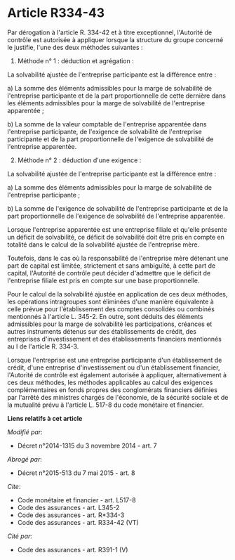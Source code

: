 # Article R334-43

Par dérogation à l'article R. 334-42 et à titre exceptionnel, l'Autorité de contrôle est autorisée à appliquer lorsque la
structure du groupe concerné le justifie, l'une des deux méthodes suivantes : 

1. Méthode n° 1 : déduction et agrégation : 

La solvabilité ajustée de l'entreprise participante est la différence entre : 

a) La somme des éléments admissibles pour la marge de solvabilité de l'entreprise participante et de la part proportionnelle
de cette dernière dans les éléments admissibles pour la marge de solvabilité de l'entreprise apparentée ; 

b) La somme de la valeur comptable de l'entreprise apparentée dans l'entreprise participante, de l'exigence de solvabilité de
l'entreprise participante et de la part proportionnelle de l'exigence de solvabilité de l'entreprise apparentée. 

2. Méthode n° 2 : déduction d'une exigence : 

La solvabilité ajustée de l'entreprise participante est la différence entre : 

a) La somme des éléments admissibles pour la marge de solvabilité de l'entreprise participante ; 

b) La somme de l'exigence de solvabilité de l'entreprise participante et de la part proportionnelle de l'exigence de
solvabilité de l'entreprise apparentée. 

Lorsque l'entreprise apparentée est une entreprise filiale et qu'elle présente un déficit de solvabilité, ce déficit de
solvabilité doit être pris en compte en totalité dans le calcul de la solvabilité ajustée de l'entreprise mère. 

Toutefois, dans le cas où la responsabilité de l'entreprise mère détenant une part de capital est limitée, strictement et
sans ambiguïté, à cette part de capital, l'Autorité de contrôle peut décider d'admettre que le déficit de l'entreprise
filiale est pris en compte sur une base proportionnelle. 

Pour le calcul de la solvabilité ajustée en application de ces deux méthodes, les opérations intragroupes sont éliminées
d'une manière équivalente à celle prévue pour l'établissement des comptes consolidés ou combinés mentionnés à l'article L.
345-2. En outre, sont déduits des éléments admissibles pour la marge de solvabilité les participations, créances et autres
instruments détenus sur des établissements de crédit, des entreprises d'investissement et des établissements financiers
mentionnés au I de l'article R. 334-3. 

Lorsque l'entreprise est une entreprise participante d'un établissement de crédit, d'une entreprise d'investissement ou d'un
établissement financier, l'Autorité de contrôle est également autorisée à appliquer, alternativement à ces deux méthodes, les
méthodes applicables au calcul des exigences complémentaires en fonds propres des conglomérats financiers définies par
l'arrêté des ministres chargés de l'économie, de la sécurité sociale et de la mutualité prévu à l'article L. 517-8 du code
monétaire et financier.

**Liens relatifs à cet article**

_Modifié par_:

  - Décret n°2014-1315 du 3 novembre 2014 - art. 7

_Abrogé par_:

  - Décret n°2015-513 du 7 mai 2015 - art. 8

_Cite_:

  - Code monétaire et financier - art. L517-8
  - Code des assurances - art. L345-2
  - Code des assurances - art. R*334-3
  - Code des assurances - art. R334-42 (VT)

_Cité par_:

  - Code des assurances - art. R391-1 (V)
